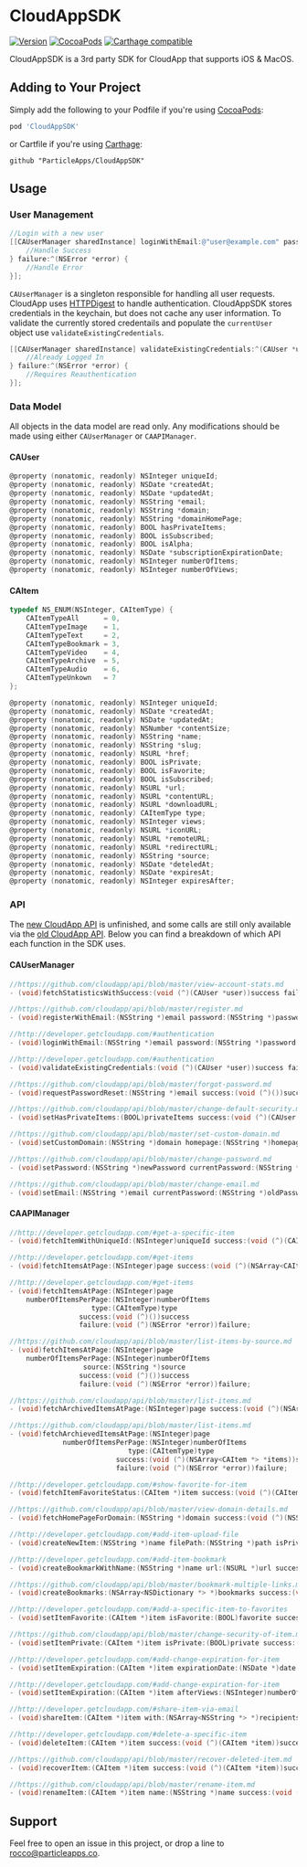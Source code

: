 # CloudAppSDK
[![Version](https://img.shields.io/github/release/ParticleApps/CloudAppSDK.svg)](https://github.com/ParticleApps/CloudAppSDK/releases)
[![CocoaPods](https://img.shields.io/cocoapods/v/CloudAppSDK.svg)](https://cocoapods.org/pods/CloudAppSDK)
[![Carthage compatible](https://img.shields.io/badge/Carthage-compatible-4BC51D.svg?style=flat)](https://github.com/Carthage/Carthage)

CloudAppSDK is a 3rd party SDK for CloudApp that supports iOS & MacOS.

## Adding to Your Project
Simply add the following to your Podfile if you're using [CocoaPods](http://cocoapods.org):

``` ruby
pod 'CloudAppSDK'
```

or Cartfile if you're using [Carthage](https://github.com/Carthage/Carthage):

```
github "ParticleApps/CloudAppSDK"
```

## Usage

### User Management
``` objective-c
//Login with a new user
[[CAUserManager sharedInstance] loginWithEmail:@"user@example.com" password:@"password" success:^(CAUser *user) {
    //Handle Success
} failure:^(NSError *error) {
    //Handle Error
}];
```
`CAUserManager` is a singleton responsible for handling all user requests. CloudApp uses [HTTPDigest](https://en.wikipedia.org/wiki/Digest_access_authentication) to handle authentication. CloudAppSDK stores credentials in the keychain, but does not cache any user information. To validate the currently stored credentails and populate the `currentUser` object use `validateExistingCredentials`.
``` objective-c
[[CAUserManager sharedInstance] validateExistingCredentials:^(CAUser *user) {
    //Already Logged In
} failure:^(NSError *error) {
    //Requires Reauthentication
}];
```

### Data Model
All objects in the data model are read only. Any modifications should be made using either `CAUserManager` or `CAAPIManager`.
#### CAUser
``` objective-c
@property (nonatomic, readonly) NSInteger uniqueId;
@property (nonatomic, readonly) NSDate *createdAt;
@property (nonatomic, readonly) NSDate *updatedAt;
@property (nonatomic, readonly) NSString *email;
@property (nonatomic, readonly) NSString *domain;
@property (nonatomic, readonly) NSString *domainHomePage;
@property (nonatomic, readonly) BOOL hasPrivateItems;
@property (nonatomic, readonly) BOOL isSubscribed;
@property (nonatomic, readonly) BOOL isAlpha;
@property (nonatomic, readonly) NSDate *subscriptionExpirationDate;
@property (nonatomic, readonly) NSInteger numberOfItems;
@property (nonatomic, readonly) NSInteger numberOfViews;
```
#### CAItem
``` objective-c
typedef NS_ENUM(NSInteger, CAItemType) {
    CAItemTypeAll      = 0,
    CAItemTypeImage    = 1,
    CAItemTypeText     = 2,
    CAItemTypeBookmark = 3,
    CAItemTypeVideo    = 4,
    CAItemTypeArchive  = 5,
    CAItemTypeAudio    = 6,
    CAItemTypeUnkown   = 7
};

@property (nonatomic, readonly) NSInteger uniqueId;
@property (nonatomic, readonly) NSDate *createdAt;
@property (nonatomic, readonly) NSDate *updatedAt;
@property (nonatomic, readonly) NSNumber *contentSize;
@property (nonatomic, readonly) NSString *name;
@property (nonatomic, readonly) NSString *slug;
@property (nonatomic, readonly) NSURL *href;
@property (nonatomic, readonly) BOOL isPrivate;
@property (nonatomic, readonly) BOOL isFavorite;
@property (nonatomic, readonly) BOOL isSubscribed;
@property (nonatomic, readonly) NSURL *url;
@property (nonatomic, readonly) NSURL *contentURL;
@property (nonatomic, readonly) NSURL *downloadURL;
@property (nonatomic, readonly) CAItemType type;
@property (nonatomic, readonly) NSInteger views;
@property (nonatomic, readonly) NSURL *iconURL;
@property (nonatomic, readonly) NSURL *remoteURL;
@property (nonatomic, readonly) NSURL *redirectURL;
@property (nonatomic, readonly) NSString *source;
@property (nonatomic, readonly) NSDate *deteledAt;
@property (nonatomic, readonly) NSDate *expiresAt;
@property (nonatomic, readonly) NSInteger expiresAfter;
```

### API

The [new CloudApp API](http://developer.getcloudapp.com) is unfinished, and some calls are still only available via the [old CloudApp API](https://github.com/cloudapp/api#the-cloudapp-api). Below you can find a breakdown of which API each function in the SDK uses.

#### CAUserManager
``` objective-c
//https://github.com/cloudapp/api/blob/master/view-account-stats.md
- (void)fetchStatisticsWithSuccess:(void (^)(CAUser *user))success failure:(void (^)(NSError *error))failure;

//https://github.com/cloudapp/api/blob/master/register.md
- (void)registerWithEmail:(NSString *)email password:(NSString *)password acceptsToS:(BOOL)tos success:(void (^)(CAUser *user))success failure:(void (^)(NSError *error))failure;

//http://developer.getcloudapp.com/#authentication
- (void)loginWithEmail:(NSString *)email password:(NSString *)password success:(void (^)(CAUser *user))success failure:(void (^)(NSError *error))failure;

//http://developer.getcloudapp.com/#authentication
- (void)validateExistingCredentials:(void (^)(CAUser *user))success failure:(void (^)(NSError *error))failure;

//https://github.com/cloudapp/api/blob/master/forgot-password.md
- (void)requestPasswordReset:(NSString *)email success:(void (^)())success failure:(void (^)(NSError *error))failure;

//https://github.com/cloudapp/api/blob/master/change-default-security.md
- (void)setHasPrivateItems:(BOOL)privateItems success:(void (^)(CAUser *user))success failure:(void (^)(NSError *error))failure;

//https://github.com/cloudapp/api/blob/master/set-custom-domain.md
- (void)setCustomDomain:(NSString *)domain homepage:(NSString *)homepage success:(void (^)(CAUser *user))success failure:(void (^)(NSError *error))failure;

//https://github.com/cloudapp/api/blob/master/change-password.md
- (void)setPassword:(NSString *)newPassword currentPassword:(NSString *)oldPassword success:(void (^)(CAUser *user))success failure:(void (^)(NSError *error))failure;

//https://github.com/cloudapp/api/blob/master/change-email.md
- (void)setEmail:(NSString *)email currentPassword:(NSString *)oldPassword success:(void (^)(CAUser *user))success failure:(void (^)(NSError *error))failure;
```
#### CAAPIManager
``` objective-c
//http://developer.getcloudapp.com/#get-a-specific-item
- (void)fetchItemWithUniqueId:(NSInteger)uniqueId success:(void (^)(CAItem *item))success failure:(void (^)(NSError *error))failure;

//http://developer.getcloudapp.com/#get-items
- (void)fetchItemsAtPage:(NSInteger)page success:(void (^)(NSArray<CAItem *> *items))success failure:(void (^)(NSError *error))failure;

//http://developer.getcloudapp.com/#get-items
- (void)fetchItemsAtPage:(NSInteger)page
    numberOfItemsPerPage:(NSInteger)numberOfItems
                    type:(CAItemType)type
                 success:(void (^)())success
                 failure:(void (^)(NSError *error))failure;

//https://github.com/cloudapp/api/blob/master/list-items-by-source.md
- (void)fetchItemsAtPage:(NSInteger)page
    numberOfItemsPerPage:(NSInteger)numberOfItems
                  source:(NSString *)source
                 success:(void (^)())success
                 failure:(void (^)(NSError *error))failure;

//https://github.com/cloudapp/api/blob/master/list-items.md
- (void)fetchArchivedItemsAtPage:(NSInteger)page success:(void (^)(NSArray<CAItem *> *items))success failure:(void (^)(NSError *error))failure;

//https://github.com/cloudapp/api/blob/master/list-items.md
- (void)fetchArchievedItemsAtPage:(NSInteger)page
             numberOfItemsPerPage:(NSInteger)numberOfItems
                             type:(CAItemType)type
                          success:(void (^)(NSArray<CAItem *> *items))success
                          failure:(void (^)(NSError *error))failure;

//http://developer.getcloudapp.com/#show-favorite-for-item
- (void)fetchItemFavoriteStatus:(CAItem *)item success:(void (^)(CAItem *item))success failure:(void (^)(NSError *error))failure;

//https://github.com/cloudapp/api/blob/master/view-domain-details.md
- (void)fetchHomePageForDomain:(NSString *)domain success:(void (^)(NSString *homepage))success failure:(void (^)(NSError *error))failure;

//http://developer.getcloudapp.com/#add-item-upload-file
- (void)createNewItem:(NSString *)name filePath:(NSString *)path isPrivate:(BOOL)private success:(void (^)(CAItem *item))success failure:(void (^)(NSError *error))failure;

//http://developer.getcloudapp.com/#add-item-bookmark
- (void)createBookmarkWithName:(NSString *)name url:(NSURL *)url success:(void (^)(CAItem *item))success failure:(void (^)(NSError *error))failure;

//https://github.com/cloudapp/api/blob/master/bookmark-multiple-links.md
- (void)createBookmarks:(NSArray<NSDictionary *> *)bookmarks success:(void (^)(NSArray<CAItem *> *items))success failure:(void (^)(NSError *error))failure;

//http://developer.getcloudapp.com/#add-a-specific-item-to-favorites
- (void)setItemFavorite:(CAItem *)item isFavorite:(BOOL)favorite success:(void (^)(CAItem *item))success failure:(void (^)(NSError *error))failure;

//https://github.com/cloudapp/api/blob/master/change-security-of-item.md
- (void)setItemPrivate:(CAItem *)item isPrivate:(BOOL)private success:(void (^)(CAItem *item))success failure:(void (^)(NSError *error))failure;

//http://developer.getcloudapp.com/#add-change-expiration-for-item
- (void)setItemExpiration:(CAItem *)item expirationDate:(NSDate *)date success:(void (^)(CAItem *item))success failure:(void (^)(NSError *error))failure;

//http://developer.getcloudapp.com/#add-change-expiration-for-item
- (void)setItemExpiration:(CAItem *)item afterViews:(NSInteger)numberOfViews success:(void (^)(CAItem *item))success failure:(void (^)(NSError *error))failure;

//http://developer.getcloudapp.com/#share-item-via-email
- (void)shareItem:(CAItem *)item with:(NSArray<NSString *> *)recipients message:(NSString *)message success:(void (^)())success failure:(void (^)(NSError *error))failure;

//http://developer.getcloudapp.com/#delete-a-specific-item
- (void)deleteItem:(CAItem *)item success:(void (^)(CAItem *item))success failure:(void (^)(NSError *error))failure;

//https://github.com/cloudapp/api/blob/master/recover-deleted-item.md
- (void)recoverItem:(CAItem *)item success:(void (^)(CAItem *item))success failure:(void (^)(NSError *error))failure;

//https://github.com/cloudapp/api/blob/master/rename-item.md
- (void)renameItem:(CAItem *)item name:(NSString *)name success:(void (^)(CAItem *item))success failure:(void (^)(NSError *error))failure;
```

## Support

Feel free to open an issue in this project, or drop a line to <rocco@particleapps.co>.
